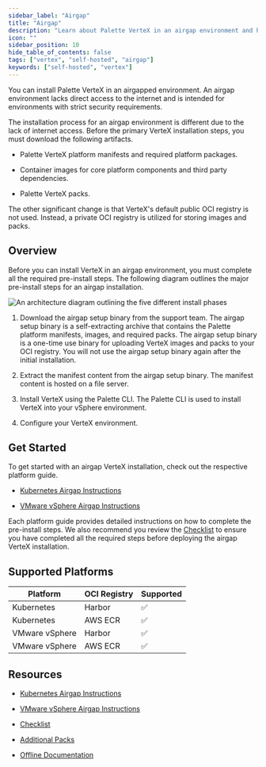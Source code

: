 ```yaml
---
sidebar_label: "Airgap"
title: "Airgap"
description: "Learn about Palette VerteX in an airgap environment and how to install Palette in an airgap environment."
icon: ""
sidebar_position: 10
hide_table_of_contents: false
tags: ["vertex", "self-hosted", "airgap"]
keywords: ["self-hosted", "vertex"]
---
```


You can install Palette VerteX in an airgapped environment. An airgap environment lacks direct access to the internet
and is intended for environments with strict security requirements.

The installation process for an airgap environment is different due to the lack of internet access. Before the primary
VerteX installation steps, you must download the following artifacts.

- Palette VerteX platform manifests and required platform packages.

- Container images for core platform components and third party dependencies.

- Palette VerteX packs.

The other significant change is that VerteX's default public OCI registry is not used. Instead, a private OCI registry
is utilized for storing images and packs.

## Overview

Before you can install VerteX in an airgap environment, you must complete all the required pre-install steps. The
following diagram outlines the major pre-install steps for an airgap installation.

![An architecture diagram outlining the five different install phases](/enterprise-version_air-gap-repo_overview-order-diagram.png)

1. Download the airgap setup binary from the support team. The airgap setup binary is a self-extracting archive that
   contains the Palette platform manifests, images, and required packs. The airgap setup binary is a one-time use binary
   for uploading VerteX images and packs to your OCI registry. You will not use the airgap setup binary again after the
   initial installation.

2. Extract the manifest content from the airgap setup binary. The manifest content is hosted on a file server.

3. Install VerteX using the Palette CLI. The Palette CLI is used to install VerteX into your vSphere environment.

4. Configure your VerteX environment.

## Get Started

To get started with an airgap VerteX installation, check out the respective platform guide.

- [Kubernetes Airgap Instructions](kubernetes-airgap-instructions.md)

- [VMware vSphere Airgap Instructions](vmware-vsphere-airgap-instructions.md)

Each platform guide provides detailed instructions on how to complete the pre-install steps. We also recommend you
review the [Checklist](checklist.md) to ensure you have completed all the required steps before deploying the airgap
VerteX installation.

## Supported Platforms

| **Platform**   | **OCI Registry** | **Supported** |
| -------------- | ---------------- | ------------- |
| Kubernetes     | Harbor           | ✅            |
| Kubernetes     | AWS ECR          | ✅            |
| VMware vSphere | Harbor           | ✅            |
| VMware vSphere | AWS ECR          | ✅            |

## Resources

- [Kubernetes Airgap Instructions](kubernetes-airgap-instructions.md)

- [VMware vSphere Airgap Instructions](vmware-vsphere-airgap-instructions.md)

- [Checklist](checklist.md)

- [Additional Packs](supplemental-packs.md)

- [Offline Documentation](offline-docs.md)
